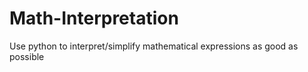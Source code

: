 # Math-Interpretation
Use python to interpret/simplify mathematical expressions as good as possible
